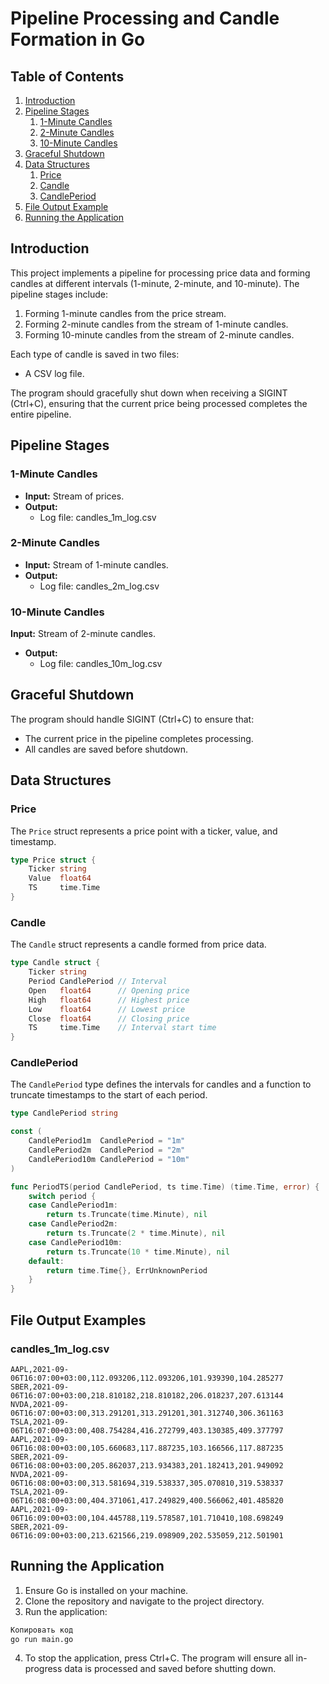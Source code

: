 # Pipeline Processing and Candle Formation in Go


## Table of Contents
1. [Introduction](#introduction)
2. [Pipeline Stages](#pipeline_stages)
   1. [1-Minute Candles](1_minute_candles)
   2. [2-Minute Candles](2_minute_candles)
   3. [10-Minute Candles](10_minute_candles)
6. [Graceful Shutdown](#graceful_shutdown)
7. [Data Structures ](#data_structures)
   1. [Price](#price) 
   2. [Candle](#candle)
   3. [CandlePeriod](#Candleperiod)
11. [File Output Example](#file_output_example)
12. [Running the Application](#running_the_application)



## Introduction
This project implements a pipeline for processing price data and forming candles at different intervals (1-minute, 2-minute, and 10-minute). The pipeline stages include:

1. Forming 1-minute candles from the price stream.
2. Forming 2-minute candles from the stream of 1-minute candles.
3. Forming 10-minute candles from the stream of 2-minute candles.


Each type of candle is saved in two files:

- A CSV log file.

The program should gracefully shut down when receiving a SIGINT (Ctrl+C), ensuring that the current price being processed completes the entire pipeline.

## Pipeline Stages
### 1-Minute Candles
- **Input:** Stream of prices.
- **Output:**
  - Log file: candles_1m_log.csv
### 2-Minute Candles
- **Input:** Stream of 1-minute candles.
- **Output:**
  - Log file: candles_2m_log.csv
  
### 10-Minute Candles
**Input:** Stream of 2-minute candles.
- **Output:**
    - Log file: candles_10m_log.csv
  
## Graceful Shutdown
The program should handle SIGINT (Ctrl+C) to ensure that:

- The current price in the pipeline completes processing.
- All candles are saved before shutdown.

## Data Structures
### Price
The `Price` struct represents a price point with a ticker, value, and timestamp.

``` go
type Price struct {
    Ticker string
    Value  float64
    TS     time.Time
}
```

### Candle
The `Candle` struct represents a candle formed from price data.

``` go
type Candle struct {
    Ticker string
    Period CandlePeriod // Interval
    Open   float64      // Opening price
    High   float64      // Highest price
    Low    float64      // Lowest price
    Close  float64      // Closing price
    TS     time.Time    // Interval start time
}
```

### CandlePeriod
The `CandlePeriod` type defines the intervals for candles and a function to truncate timestamps to the start of each period.

``` go
type CandlePeriod string

const (
    CandlePeriod1m  CandlePeriod = "1m"
    CandlePeriod2m  CandlePeriod = "2m"
    CandlePeriod10m CandlePeriod = "10m"
)

func PeriodTS(period CandlePeriod, ts time.Time) (time.Time, error) {
    switch period {
    case CandlePeriod1m:
        return ts.Truncate(time.Minute), nil
    case CandlePeriod2m:
        return ts.Truncate(2 * time.Minute), nil
    case CandlePeriod10m:
        return ts.Truncate(10 * time.Minute), nil
    default:
        return time.Time{}, ErrUnknownPeriod
    }
}
``` 
## File Output Examples
### candles_1m_log.csv
``` csv
AAPL,2021-09-06T16:07:00+03:00,112.093206,112.093206,101.939390,104.285277
SBER,2021-09-06T16:07:00+03:00,218.810182,218.810182,206.018237,207.613144
NVDA,2021-09-06T16:07:00+03:00,313.291201,313.291201,301.312740,306.361163
TSLA,2021-09-06T16:07:00+03:00,408.754284,416.272799,403.130385,409.377797
AAPL,2021-09-06T16:08:00+03:00,105.660683,117.887235,103.166566,117.887235
SBER,2021-09-06T16:08:00+03:00,205.862037,213.934383,201.182413,201.949092
NVDA,2021-09-06T16:08:00+03:00,313.581694,319.538337,305.070810,319.538337
TSLA,2021-09-06T16:08:00+03:00,404.371061,417.249829,400.566062,401.485820
AAPL,2021-09-06T16:09:00+03:00,104.445788,119.578587,101.710410,108.698249
SBER,2021-09-06T16:09:00+03:00,213.621566,219.098909,202.535059,212.501901
```

## Running the Application
1. Ensure Go is installed on your machine.
2. Clone the repository and navigate to the project directory.
3. Run the application:
``` sh
Копировать код
go run main.go
```
4. To stop the application, press Ctrl+C. The program will ensure all in-progress data is processed and saved before shutting down.